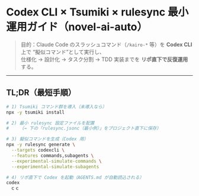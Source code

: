 # Codex CLI × Tsumiki × rulesync 最小運用ガイド（novel-ai-auto）

> 目的：Claude Code のスラッシュコマンド（`/kairo-*` 等）を **Codex CLI** 上で “擬似コマンド”として実行し、  
> 仕様化 → 設計化 → タスク分割 → TDD 実装までを **リポ直下で反復運用**する。

---

## TL;DR（最短手順）

```bash
# 1) Tsumiki コマンド群を導入（未導入なら）
npx -y tsumiki install

# 2) 最小 rulesync 設定ファイルを配置
#    （→ 下の「rulesync.jsonc（最小例）」をプロジェクト直下に保存）

# 3) 擬似コマンドを生成（Codex 用）
npx -y rulesync generate \
  --targets codexcli \
  --features commands,subagents \
  --experimental-simulate-commands \
  --experimental-simulate-subagents

# 4) リポ直下で Codex を起動（AGENTS.md が自動読込される）
codex
　ｃｃ